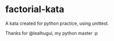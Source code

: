 # factorial-kata

A kata created for python practice, using unittest.

Thanks for @lealhugui, my python master :p
